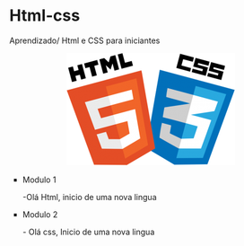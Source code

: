 # Html-css
Aprendizado/
Html e CSS para iniciantes
<p align = "center">
<img width=300 height=200 src=Img/logo.png >
<p>
<ul type= "square">
 <li>Modulo 1</li>
  <p>-Olá Html, inicio de uma nova lingua</p>
  <li>Modulo 2</li>
  <p>- Olá css, Inicio de uma nova lingua </p>
  </ul>
